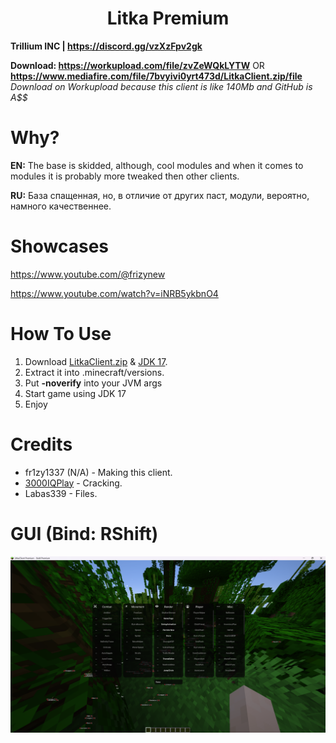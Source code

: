 <h1 align="center">Litka Premium</h1>

**Trillium INC | https://discord.gg/vzXzFpv2gk**

**Download: https://workupload.com/file/zvZeWQkLYTW** OR **https://www.mediafire.com/file/7bvyivi0yrt473d/LitkaClient.zip/file** <br/>
*Download on Workupload because this client is like 140Mb and GitHub is A$$*

# Why?

**EN:** The base is skidded, although, cool modules and when it comes to modules it is probably more tweaked then other clients.

**RU:** База спащенная, но, в отличие от других паст, модули, вероятно, намного качественнее.

# Showcases

https://www.youtube.com/@frizynew

https://www.youtube.com/watch?v=iNRB5ykbnO4

# How To Use

1. Download [LitkaClient.zip]() & [JDK 17](https://download.oracle.com/java/17/archive/jdk-17.0.6_windows-x64_bin.zip).
2. Extract it into .minecraft/versions.
3. Put **-noverify** into your JVM args
3. Start game using JDK 17
4. Enjoy

# Credits
- fr1zy1337 (N/A) - Making this client.
- [3000IQPlay](https://github.com/3000IQPlay) - Cracking.
- Labas339 - Files.

# GUI (Bind: RShift)

![image](https://github.com/WalmartSolutions/Litka/blob/main/GUI.png?raw=true)
